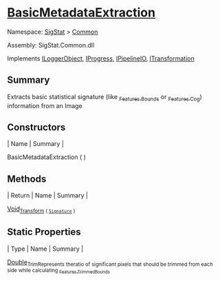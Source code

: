 # [BasicMetadataExtraction](./BasicMetadataExtraction.md)

Namespace: [SigStat]() > [Common](./README.md)

Assembly: SigStat.Common.dll

Implements [ILoggerObject](./ILoggerObject.md), [IProgress](./Helpers/IProgress.md), [IPipelineIO](./Pipeline/IPipelineIO.md), [ITransformation](./ITransformation.md)

## Summary
Extracts basic statistical signature (like [<sub>Features.Bounds</sub>](https://github.com/hargitomi97/sigstat/blob/master/docs/md/SigStat/Common/Features.md) or [<sub>Features.Cog</sub>](https://github.com/hargitomi97/sigstat/blob/master/docs/md/SigStat/Common/Features.md)) information from an Image

## Constructors

| Name | Summary | 

BasicMetadataExtraction (  )<sub></sub>


## Methods

| Return | Name | Summary | 

[Void](https://docs.microsoft.com/en-us/dotnet/api/System.Void)<sub>[Transform](./Methods/BasicMetadataExtraction-100663456.md) ( [`Signature`](./Signature.md) )</sub><sub></sub>


## Static Properties

| Type | Name | Summary | 

[Double](https://docs.microsoft.com/en-us/dotnet/api/System.Double)<sub>Trim</sub><sub>Represents theratio of significant pixels that should be trimmed  from each side while calculating [<sub>Features.TrimmedBounds</sub>](https://github.com/hargitomi97/sigstat/blob/master/docs/md/SigStat/Common/Features.md)</sub>


